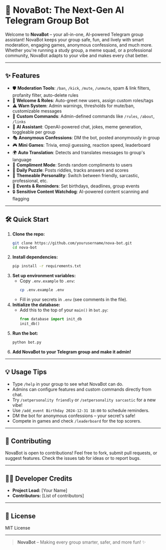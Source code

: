 # 🚀 NovaBot: The Next-Gen AI Telegram Group Bot

Welcome to **NovaBot** – your all-in-one, AI-powered Telegram group assistant! NovaBot keeps your group safe, fun, and lively with smart moderation, engaging games, anonymous confessions, and much more. Whether you're running a study group, a meme squad, or a professional community, NovaBot adapts to your vibe and makes every chat better.

---

## ✨ Features

- 🛡️ **Moderation Tools**: `/ban`, `/kick`, `/mute`, `/unmute`, spam & link filters, profanity filter, auto-delete rules
- 👋 **Welcome & Roles**: Auto-greet new users, assign custom roles/tags
- ⚠️ **Warn System**: Admin warnings, thresholds for mute/ban, customizable messages
- 📝 **Custom Commands**: Admin-defined commands like `/rules`, `/about`, `/links`
- 🤖 **AI Assistant**: OpenAI-powered chat, jokes, meme generation, toggleable per group
- 🎭 **Anonymous Confessions**: DM the bot, posted anonymously in group
- 🎮 **Mini Games**: Trivia, emoji guessing, reaction speed, leaderboard
- 🌍 **Auto Translation**: Detects and translates messages to group's language
- 💌 **Compliment Mode**: Sends random compliments to users
- 🧩 **Daily Puzzle**: Posts riddles, tracks answers and scores
- 🎨 **Themeable Personality**: Switch between friendly, sarcastic, professional, etc.
- 📅 **Events & Reminders**: Set birthdays, deadlines, group events
- 🔒 **Sensitive Content Watchdog**: AI-powered content scanning and flagging

---

## 🛠️ Quick Start

1. **Clone the repo:**
   ```bash
   git clone https://github.com/yourusername/nova-bot.git
   cd nova-bot
   ```
2. **Install dependencies:**
   ```bash
   pip install -r requirements.txt
   ```
3. **Set up environment variables:**
   - Copy `.env.example` to `.env`:
     ```bash
     cp .env.example .env
     ```
   - Fill in your secrets in `.env` (see comments in the file).
4. **Initialize the database:**
   - Add this to the top of your `main()` in `bot.py`:
     ```python
     from database import init_db
     init_db()
     ```
5. **Run the bot:**
   ```bash
   python bot.py
   ```
6. **Add NovaBot to your Telegram group and make it admin!**

---

## 💡 Usage Tips

- Type `/help` in your group to see what NovaBot can do.
- Admins can configure features and custom commands directly from chat.
- Try `/setpersonality friendly` or `/setpersonality sarcastic` for a new vibe!
- Use `/add_event Birthday 2024-12-31 18:00` to schedule reminders.
- DM the bot for anonymous confessions – your secret's safe!
- Compete in games and check `/leaderboard` for the top scorers.

---

## 🤝 Contributing

NovaBot is open to contributions! Feel free to fork, submit pull requests, or suggest features. Check the issues tab for ideas or to report bugs.

---

## 👨‍💻 Developer Credits
- **Project Lead:** [Your Name]
- **Contributors:** [List of contributors]

---

## 📄 License
MIT License

---

> **NovaBot** – Making every group smarter, safer, and more fun! ✨ 
